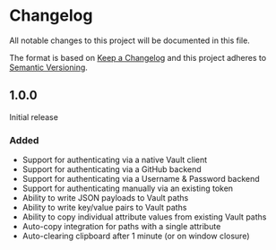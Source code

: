 # Changelog

All notable changes to this project will be documented in this file.

The format is based on [Keep a Changelog](http://keepachangelog.com/en/1.0.0/) and this project adheres to [Semantic Versioning](http://semver.org/spec/v2.0.0.html).

## 1.0.0

Initial release

### Added
- Support for authenticating via a native Vault client
- Support for authenticating via a GitHub backend
- Support for authenticating via a Username & Password backend
- Support for authenticating manually via an existing token
- Ability to write JSON payloads to Vault paths
- Ability to write key/value pairs to Vault paths
- Ability to copy individual attribute values from existing Vault paths
- Auto-copy integration for paths with a single attribute
- Auto-clearing clipboard after 1 minute (or on window closure)

